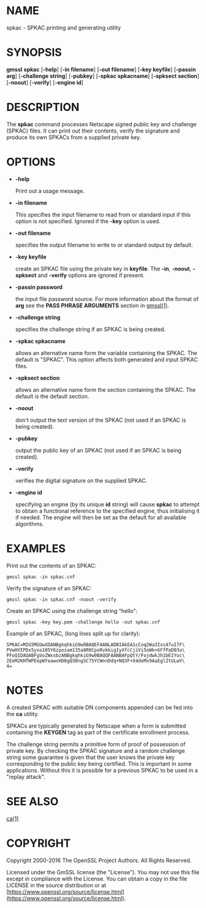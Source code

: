 # NAME

spkac - SPKAC printing and generating utility

# SYNOPSIS

**gmssl** **spkac**
\[**-help**\]
\[**-in filename**\]
\[**-out filename**\]
\[**-key keyfile**\]
\[**-passin arg**\]
\[**-challenge string**\]
\[**-pubkey**\]
\[**-spkac spkacname**\]
\[**-spksect section**\]
\[**-noout**\]
\[**-verify**\]
\[**-engine id**\]

# DESCRIPTION

The **spkac** command processes Netscape signed public key and challenge
(SPKAC) files. It can print out their contents, verify the signature and
produce its own SPKACs from a supplied private key.

# OPTIONS

- **-help**

    Print out a usage message.

- **-in filename**

    This specifies the input filename to read from or standard input if this
    option is not specified. Ignored if the **-key** option is used.

- **-out filename**

    specifies the output filename to write to or standard output by
    default.

- **-key keyfile**

    create an SPKAC file using the private key in **keyfile**. The
    **-in**, **-noout**, **-spksect** and **-verify** options are ignored if
    present.

- **-passin password**

    the input file password source. For more information about the format of **arg**
    see the **PASS PHRASE ARGUMENTS** section in [gmssl(1)](http://man.he.net/man1/gmssl).

- **-challenge string**

    specifies the challenge string if an SPKAC is being created.

- **-spkac spkacname**

    allows an alternative name form the variable containing the
    SPKAC. The default is "SPKAC". This option affects both
    generated and input SPKAC files.

- **-spksect section**

    allows an alternative name form the section containing the
    SPKAC. The default is the default section.

- **-noout**

    don't output the text version of the SPKAC (not used if an
    SPKAC is being created).

- **-pubkey**

    output the public key of an SPKAC (not used if an SPKAC is
    being created).

- **-verify**

    verifies the digital signature on the supplied SPKAC.

- **-engine id**

    specifying an engine (by its unique **id** string) will cause **spkac**
    to attempt to obtain a functional reference to the specified engine,
    thus initialising it if needed. The engine will then be set as the default
    for all available algorithms.

# EXAMPLES

Print out the contents of an SPKAC:

    gmssl spkac -in spkac.cnf

Verify the signature of an SPKAC:

    gmssl spkac -in spkac.cnf -noout -verify

Create an SPKAC using the challenge string "hello":

    gmssl spkac -key key.pem -challenge hello -out spkac.cnf

Example of an SPKAC, (long lines split up for clarity):

    SPKAC=MIG5MGUwXDANBgkqhkiG9w0BAQEFAANLADBIAkEA1cCoq2Wa3Ixs47uI7F\
    PVwHVIPDx5yso105Y6zpozam135a8R0CpoRvkkigIyXfcCjiVi5oWk+6FfPaD03u\
    PFoQIDAQABFgVoZWxsbzANBgkqhkiG9w0BAQQFAANBAFpQtY/FojdwkJh1bEIYuc\
    2EeM2KHTWPEepWYeawvHD0gQ3DngSC75YCWnnDdq+NQ3F+X4deMx9AaEglZtULwV\
    4=

# NOTES

A created SPKAC with suitable DN components appended can be fed into
the **ca** utility.

SPKACs are typically generated by Netscape when a form is submitted
containing the **KEYGEN** tag as part of the certificate enrollment
process.

The challenge string permits a primitive form of proof of possession
of private key. By checking the SPKAC signature and a random challenge
string some guarantee is given that the user knows the private key
corresponding to the public key being certified. This is important in
some applications. Without this it is possible for a previous SPKAC
to be used in a "replay attack".

# SEE ALSO

[ca(1)](http://man.he.net/man1/ca)

# COPYRIGHT

Copyright 2000-2016 The OpenSSL Project Authors. All Rights Reserved.

Licensed under the GmSSL license (the "License").  You may not use
this file except in compliance with the License.  You can obtain a copy
in the file LICENSE in the source distribution or at
[https://www.openssl.org/source/license.html](https://www.openssl.org/source/license.html).
